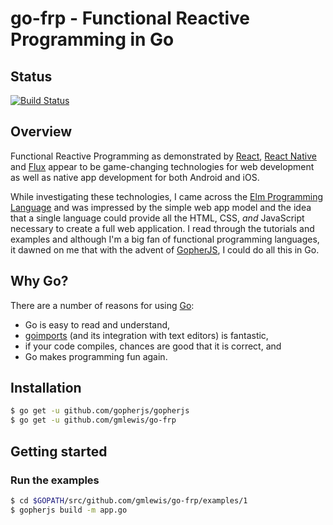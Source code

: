 # go-frp - Functional Reactive Programming in Go

## Status
[![Build Status](https://travis-ci.org/gmlewis/go-frp.png)](https://travis-ci.org/gmlewis/go-frp)

## Overview

Functional Reactive Programming as demonstrated by [React][react],
[React Native][react-native] and [Flux][flux] appear to be game-changing
technologies for web development as well as native app development for both
Android and iOS.

[react]: http://facebook.github.io/react
[react-native]: http://facebook.github.io/react-native
[flux]: http://facebook.github.io/flux

While investigating these technologies, I came across the
[Elm Programming Language][elm] and was impressed by the simple web app model
and the idea that a single language could provide all the HTML, CSS, *and*
JavaScript necessary to create a full web application. I read through the
tutorials and examples and although I'm a big fan of functional programming
languages, it dawned on me that with the advent of [GopherJS][gopherjs], I could
do all this in Go.

[elm]: http://elm-lang.org/
[gopherjs]: https://github.com/gopherjs/gopherjs

## Why Go?

There are a number of reasons for using [Go][]:

* Go is easy to read and understand,
* [goimports][] (and its integration with text editors) is fantastic,
* if your code compiles, chances are good that it is correct, and
* Go makes programming fun again.

[Go]: http://www.golang.org/
[gofmt]: https://golang.org/cmd/gofmt
[goimports]: https://godoc.org/golang.org/x/tools/cmd/goimports

## Installation

```bash
$ go get -u github.com/gopherjs/gopherjs
$ go get -u github.com/gmlewis/go-frp
```

## Getting started

### Run the examples

```bash
$ cd $GOPATH/src/github.com/gmlewis/go-frp/examples/1
$ gopherjs build -m app.go
```
